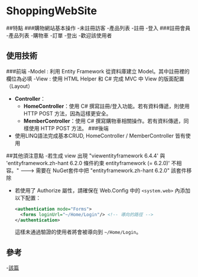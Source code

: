 # ShoppingWebSite

##特點
###購物網站基本操作
  -未註冊訪客
  -產品列表
  -註冊
  -登入
###註冊會員
  -產品列表
  -購物車
  -訂單
  -登出
  -歡迎該使用者

## 使用技術
###前端
-Model : 利用 Entity Framework 從資料庫建立 Model。其中註冊裡的欄位為必填
-View : 使用 HTML Helper 和 C# 完成 MVC 中 View 的版面配置（Layout）
- **Controller**：
  - **HomeController**：使用 C# 撰寫註冊/登入功能。若有資料傳遞，則使用 HTTP POST 方法，因為這樣更安全。
  - **MemberController**：使用 C# 撰寫購物車相關操作。若有資料傳遞，同樣使用 HTTP POST 方法。
###後端
- 使用LINQ語法完成基本CRUD, HomeController / MemberController 皆有使用

##其他須注意點
-若生成 view 出現 "viewentityframework 6.4.4' 與 'entityframework.zh-hant 6.2.0 條件約束 entityframework (= 6.2.0)' 不相容。" ---> 需要在 NuGet套件中把 "entityframework.zh-hant 6.2.0" 該套件移除
- 若使用了 Authorize 屬性，請確保在 Web.Config 中的 `<system.web>` 內添加以下配置：
    ```xml
    <authentication mode="Forms">
      <forms loginUrl="~/Home/Login"/> <!-- 導向的路徑 -->
    </authentication>
    ```
    這樣未通過驗證的使用者將會被導向到 `~/Home/Login`。

## 參考
-[該篇](https://ithelp.ithome.com.tw/articles/10287423) 
